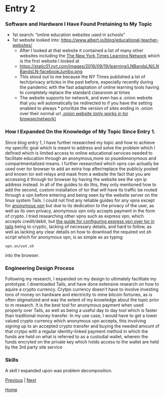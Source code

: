 # Entry 2
### Software and Hardware I Have Found Pretaining to My Topic
* 1st search: “online education websites used in schools”
* 1st website looked into: https://www.albert.io/blog/educational-teacher-websites/
    * After I looked at that website it contained a list of many other websites including the [The New York Times Learning Network](https://www.nytimes.com/section/learning/lesson-plans) which is the first website I looked at
    * https://static01.nyt.com/images/2016/09/19/learning/LNBandsLN/LNBandsLN-facebookJumbo.png 
    * This stood out to me because the NY Times published a lot of tech/privacy articles in the past before, especially recently during the pandemic with          the fast adaptation of online learning tools having to completely replace the standard classroom at times
    * The website supports tor network, and even has a .onion website that you will automatically be redirected to if you have the setting enabled to always     * prioritize the version of sites ending in  .onion over their normal url [.onion website (only works in tor browser/network)]( https://www.nytimesn7cgmftshazwhfgzm37qxb44r64ytbb2dj3x62d2lljsciiyd.onion/section/learning/lesson-plans)

### How I Expanded On the Knowledge of My Topic Since Entry 1. 
Since blog entry 1, I have further researched my topic and how to achieve my specific goal which is meant to address and solve the problem which I defined which is limited access to online educational services needed to facilitate education through an anonymous,more so psuedononymous and compartmentalized means. I further researched which vpns can actually be used over tor browser to add an extra hop after/replace the publicly posted and known tor exit relays and mask from a website the fact that you are accessing it through tor browser by having the website see the vpn ip address instead. In all of the guides to do this, they only mentioned how to add the second, custom installation of tor that will have its traffic be routed through a vpn before entering and being seen by the website server on the linux system Tails. I could not find any reliable guides for any vpns except for [anonymous vpn](https://vpn.sn/) but due to its dedication to the privacy of the user, as well as its own privacy, anonymous vpn only accepts payment in the form of crypto. I tried researching other vpns such as express vpn, which accepts credit/debit, but [the guide for configuring express vpn over tor in tails](https://www.privacyaffairs.com/vpn-with-tails/) being to cryptic, lacking of necessary details, and hard to follow, as well as lacking any clear details on how to download the required vot.sh script which for anonymous vpn, is as simple as as typing 
```
vpn.sn/vot.sh
``` 
into the browser. 

### Engineering Design Process
Following my research, I expanded on my design to ultimately facilitate my prototype. I downloaded Tails, and have done extensive research on how to aquire a crypto currency. Crytpo currency doesn't have to involve investing tons of money on hardware and electricity to mine bitcoin fortunes, as is often stigmatized and was the extent of my knowledge about the topic prior to m research. It is the best tool for anonymous payment when used properly over Tails, as well as being a useful day to day tool which is faster than traditional money transfer. In my use case, I would have to get a lower valued crypto currency which anonymous vpn accepts, this involving signing up to an accepted crypto transfer and buying the needed amount of that crytpo with a regular identity-linked payment method in which the funds are held on what is referred to as a custodial wallet, wherein the funds encryted on the private key which holds access to the wallet are held by the 3rd party site service 

### Skills
A skill I expanded upon was problem decomposition.


[Previous](entry01.md) | [Next](entry03.md)

[Home](../README.md)
